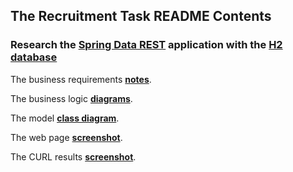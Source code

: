 <!DOCTYPE html>
<html lang="en">
<meta charset="UTF-8">
<body>
<h2 id="contents">The Recruitment Task README Contents</h2>
<h3 id="top">Research the <a href="https://spring.io/projects/spring-data-rest">Spring Data REST</a> application with
    the <a href="https://www.h2database.com/">H2 database</a></h3>
<p>
    The business requirements
    <a href="https://github.com/Ee-Cs/questionnaire/blob/main/docs/BusinessRequirements.txt"><b>notes</b></a>.</p>
<p>The business logic
    <a href="https://github.com/Ee-Cs/questionnaire/blob/main/docs/mermaid/flowchart.md"><b>diagrams</b></a>.</p>
<p>The model
    <a href="https://github.com/Ee-Cs/questionnaire/blob/main/docs/mermaid/classDiagram.md"><b>class diagram</b></a>.</p>
<p>The web page
    <a href="https://github.com/Ee-Cs/questionnaire/blob/main/docs/images/ScreenshotWebPage.jpg"><b>screenshot</b></a>.
<p>The CURL results
    <a href="https://github.com/Ee-Cs/questionnaire/blob/main/docs/images/ScreenshotCURL.jpg"><b>screenshot</b></a>.
</body>
</html>
